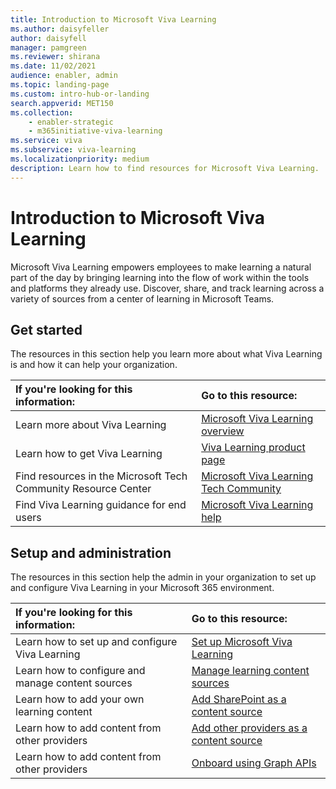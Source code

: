 ```yaml
---
title: Introduction to Microsoft Viva Learning
ms.author: daisyfeller
author: daisyfell
manager: pamgreen
ms.reviewer: shirana
ms.date: 11/02/2021
audience: enabler, admin
ms.topic: landing-page
ms.custom: intro-hub-or-landing
search.appverid: MET150
ms.collection: 
    - enabler-strategic
    - m365initiative-viva-learning
ms.service: viva
ms.subservice: viva-learning
ms.localizationpriority: medium
description: Learn how to find resources for Microsoft Viva Learning.
---
```


# Introduction to Microsoft Viva Learning

Microsoft Viva Learning empowers employees to make learning a natural part of the day by bringing learning into the flow of work within the tools and platforms they already use. Discover, share, and track learning across a variety of sources from a center of learning in Microsoft Teams.

## Get started

The resources in this section help you learn more about what Viva Learning is and how it can help your organization.

| If you're looking for this information: | Go to this resource: |
|:-----|:-----|
|Learn more about Viva Learning |[Microsoft Viva Learning overview](https://docs.microsoft.com/en-us/viva/learning/overview-viva-learning)|
|Learn how to get Viva Learning|[Viva Learning product page](https://www.microsoft.com/en-us/microsoft-viva/learning?activetab=pivot:overviewtab&rtc=1)|
|Find resources in the Microsoft Tech Community Resource Center|[Microsoft Viva Learning Tech Community](https://techcommunity.microsoft.com/t5/viva-learning/bd-p/VivaLearning/)|
|Find Viva Learning guidance for end users|[Microsoft Viva Learning help](https://support.microsoft.com/office/01bfed12-c327-41e0-a68f-7fa527dcc98a)|

## Setup and administration

The resources in this section help the admin in your organization to set up and configure Viva Learning in your Microsoft 365 environment.

| If you're looking for this information: | Go to this resource: |
|:-----|:-----|
|Learn how to set up and configure Viva Learning|[Set up Microsoft Viva Learning](set-up-viva-learning.md)|
|Learn how to configure and manage content sources|[Manage learning content sources](content-sources-365-admin-center.md)|
|Learn how to add your own learning content|[Add SharePoint as a content source](configure-sharepoint-content-source.md)|
|Learn how to add content from other providers|[Add other providers as a content source](content-sources-365-admin-center.md)|
|Learn how to add content from other providers|[Onboard using Graph APIs](content-sources-365-admin-center.md)|
